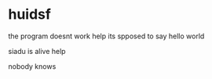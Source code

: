 # huidsf
the program doesnt work help
its spposed to say hello world


siadu is alive
help
















nobody knows